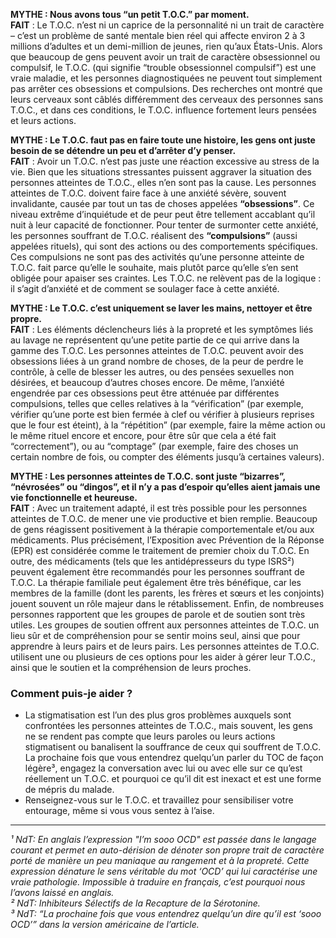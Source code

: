 **MYTHE : Nous avons tous “un petit T.O.C.” par moment.**<br/>
**FAIT** : Le T.O.C. n’est ni un caprice de la personnalité ni un trait de caractère – c’est un problème de santé mentale bien réel qui affecte environ 2 à 3 millions d’adultes et un demi-million de jeunes, rien qu’aux États-Unis. Alors que beaucoup de gens peuvent avoir un trait de caractère obsessionnel ou compulsif, le T.O.C. (qui signifie “trouble obsessionnel compulsif”) est une vraie maladie, et les personnes diagnostiquées ne peuvent tout simplement pas arrêter ces obsessions et compulsions. Des recherches ont montré que leurs cerveaux sont câblés différemment des cerveaux des personnes sans T.O.C., et dans ces conditions, le T.O.C. influence fortement leurs pensées et leurs actions.

**MYTHE : Le T.O.C. faut pas en faire toute une histoire, les gens ont juste besoin de se détendre un peu et d’arrêter d’y penser.**<br/>
**FAIT** : Avoir un T.O.C. n’est pas juste une réaction excessive au stress de la vie. Bien que les situations stressantes puissent aggraver la situation des personnes atteintes de T.O.C., elles n’en sont pas la cause. Les personnes atteintes de T.O.C. doivent faire face à une anxiété sévère, souvent invalidante, causée par tout un tas de choses appelées **“obsessions”**. Ce niveau extrême d’inquiétude et de peur peut être tellement accablant qu’il nuit à leur capacité de fonctionner. Pour tenter de surmonter cette anxiété, les personnes souffrant de T.O.C. réalisent des **“compulsions”** (aussi appelées rituels), qui sont des actions ou des comportements spécifiques. Ces compulsions ne sont pas des activités qu’une personne atteinte de T.O.C. fait parce qu’elle le souhaite, mais plutôt parce qu’elle s’en sent obligée pour apaiser ses craintes. Les T.O.C. ne relèvent pas de la logique : il s’agit d’anxiété et de comment se soulager face à cette anxiété.

**MYTHE : Le T.O.C. c’est uniquement se laver les mains, nettoyer et être propre.**<br/>
**FAIT** : Les éléments déclencheurs liés à la propreté et les symptômes liés au lavage ne représentent qu’une petite partie de ce qui arrive dans la gamme des T.O.C. Les personnes atteintes de T.O.C. peuvent avoir des obsessions liées à un grand nombre de choses, de la peur de perdre le contrôle, à celle de blesser les autres, ou des pensées sexuelles non désirées, et beaucoup d’autres choses encore. De même, l’anxiété engendrée par ces obsessions peut être atténuée par différentes compulsions,  telles que celles relatives à la “vérification” (par exemple, vérifier qu’une porte est bien fermée à clef ou vérifier à plusieurs reprises que le four est éteint), à la “répétition” (par exemple, faire la même action ou le même rituel encore et encore, pour être sûr que cela a été fait “correctement”), ou au “comptage” (par exemple, faire des choses un certain nombre de fois, ou compter des éléments jusqu’à certaines valeurs).

**MYTHE : Les personnes atteintes de T.O.C. sont juste “bizarres”, “névrosées” ou “dingos”, et il n’y a pas d’espoir qu’elles aient jamais une vie fonctionnelle et heureuse.**<br/>
**FAIT** : Avec un traitement adapté, il est très possible pour les personnes atteintes de T.O.C. de mener une vie productive et bien remplie. Beaucoup de gens réagissent positivement à la thérapie comportementale et/ou aux médicaments. Plus précisément, l’Exposition avec Prévention de la Réponse (EPR) est considérée comme le traitement de premier choix du T.O.C. En outre, des médicaments (tels que les antidépresseurs du type ISRS²) peuvent également être recommandés pour les personnes souffrant de T.O.C. La thérapie familiale peut également être très bénéfique, car les membres de la famille (dont les parents, les frères et sœurs et les conjoints) jouent souvent un rôle majeur dans le rétablissement. Enfin, de
nombreuses personnes rapportent que les groupes de parole et de soutien sont très utiles. Les groupes de soutien offrent aux personnes atteintes de T.O.C. un lieu sûr et de compréhension pour se sentir moins seul, ainsi que pour apprendre à leurs pairs et de leurs pairs. Les personnes atteintes de T.O.C. utilisent une ou plusieurs de ces options pour les aider à gérer leur T.O.C., ainsi que le soutien et la compréhension de leurs proches.

### Comment puis-je aider ?

- La stigmatisation est l’un des plus gros problèmes auxquels sont confrontées les personnes atteintes de T.O.C., mais souvent, les gens ne se rendent pas compte que
leurs paroles ou leurs actions stigmatisent ou banalisent la souffrance de ceux qui souffrent de T.O.C. La prochaine fois que vous entendrez quelqu’un parler du TOC de façon légère³, engagez la conversation avec lui ou avec elle sur ce qu’est réellement un T.O.C. et pourquoi ce qu’il dit est inexact et est une forme de mépris du malade.
- Renseignez-vous sur le T.O.C. et travaillez pour sensibiliser votre entourage, même si vous vous sentez à l’aise.

<hr/>


_¹ NdT: En anglais l’expression "I’m sooo OCD" est passée dans le langage courant et permet en auto-dérision de dénoter son propre trait de caractère porté de manière un peu maniaque au rangement et à la propreté. Cette expression dénature le sens véritable du mot ‘OCD’ qui lui caractérise une vraie pathologie. Impossible à traduire en français, c’est pourquoi nous l’avons laissé en anglais._
<br/>_² NdT: Inhibiteurs Sélectifs de la Recapture de la Sérotonine._
<br/>_³ NdT: “La prochaine fois que vous entendrez quelqu’un dire qu’il est ‘sooo OCD’” dans la version américaine de l’article._

